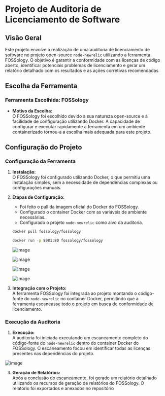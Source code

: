 # Projeto de Auditoria de Licenciamento de Software

## Visão Geral
Este projeto envolve a realização de uma auditoria de licenciamento de software no projeto open-source `node-newrelic` utilizando a ferramenta FOSSology. O objetivo é garantir a conformidade com as licenças de código aberto, identificar potenciais problemas de licenciamento e gerar um relatório detalhado com os resultados e as ações corretivas recomendadas.

## Escolha da Ferramenta
### Ferramenta Escolhida: FOSSology
- **Motivo da Escolha:**  
  O FOSSology foi escolhido devido à sua natureza open-source e à facilidade de configuração utilizando Docker. A capacidade de configurar e executar rapidamente a ferramenta em um ambiente containerizado tornou-a a escolha mais adequada para este projeto.

## Configuração do Projeto
### Configuração da Ferramenta
1. **Instalação:**  
   O FOSSology foi configurado utilizando Docker, o que permitiu uma instalação simples, sem a necessidade de dependências complexas ou configurações manuais.

2. **Etapas de Configuração:**  
   - Foi feito o pull da imagem oficial do Docker do FOSSology.
   - Configurado o container Docker com as variáveis de ambiente necessárias.
   - Configurado o projeto `node-newrelic` como alvo da auditoria.
    ```bash
    docker pull fossology/fossology
    ```
    ```bash
    docker run -p 8081:80 fossology/fossology
    ```
   ![image](https://github.com/user-attachments/assets/3ee9ad25-f7e3-433c-aa73-9fe3a9263033)

   ![image](https://github.com/user-attachments/assets/bd6c7405-df57-4035-ad8c-a998e1250d8e)

   ![image](https://github.com/user-attachments/assets/dc7f9197-db9e-444c-b1c9-3be61491c275)

   ![image](https://github.com/user-attachments/assets/b874cfbe-6fe3-4bf8-9846-d32a05dc1a93)

4. **Integração com o Projeto:**  
   A ferramenta FOSSology foi integrada ao projeto montando o código-fonte do `node-newrelic` no container Docker, permitindo que a ferramenta escaneasse todo o projeto em busca de conformidade de licenciamento.

### Execução da Auditoria
1. **Execução:**  
   A auditoria foi iniciada executando um escaneamento completo do código-fonte do `node-newrelic` dentro do container Docker do FOSSology. O escaneamento focou em identificar todas as licenças presentes nas dependências do projeto.
   
  ![image](https://github.com/user-attachments/assets/bd6c7405-df57-4035-ad8c-a998e1250d8e)

3. **Geração de Relatórios:**  
   Após a conclusão do escaneamento, foi gerado um relatório detalhado utilizando os recursos de geração de relatórios do FOSSology. O relatório foi exportados e anexados no repositório



